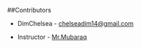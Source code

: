 ##Contributors

- DimChelsea -
[chelseadim14@gmail.com](mailto:chelseadim14@gmail.com)

- Instructor -
[Mr.Mubaraq](http://github.com/mubarraqqq)